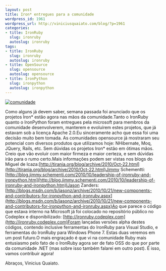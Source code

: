 ```yaml
--- 
layout: post
title: Iron* entregues para a comunidade
wordpress_id: 1961
wordpress_url: http://viniciusquaiato.com/blog/?p=1961
categories: 
- title: IronRuby
  slug: ironruby
  autoslug: ironruby
tags: 
- title: IronRuby
  slug: ironruby
  autoslug: ironruby
- title: OpenSource
  slug: opensource
  autoslug: opensource
- title: IronPython
  slug: ironpython
  autoslug: ironpython
---
```



[![](http://viniciusquaiato.com/images_posts/comunidsde.jpg "comunidade")](http://viniciusquaiato.com/images_posts/comunidsde.jpg)

Como alguns já devem saber, semana passada foi anunciado que os projetos Iron* estão agora nas mãos da comunidade.Tanto o IronRuby quanto o IronPython foram entregues pela microsoft para membros da comunidade desenvolverem, manterem e evoluírem estes projetos, que já estavam sob a licença Apache 2.0.Eu sinceramente acho que essa foi uma decisão muito bem tomada. As comunidades opensource já mostraram seu potencial com diversos produtos que utilizamos hoje: NHibernate, Moq, JQuery, Rails, etc. Sem dúvidas os projetos Iron* estão em ótimas mãos. Creio que vão evoluir com maior firmeza e maior certeza, e sem dúvidas irão para o rumo certo.Mais informações podem ser vistas nos blogs do Miguel de Icaza:[http://tirania.org/blog/archive/2010/Oct-22.html](http://tirania.org/blog/archive/2010/Oct-22.html)Jimmy Schementti:[http://blog.jimmy.schementi.com/2010/10/leadership-of-ironruby-and-ironpython.htm](http://blog.jimmy.schementi.com/2010/10/leadership-of-ironruby-and-ironpython.htm)lJason Zanders:[http://blogs.msdn.com/b/jasonz/archive/2010/10/21/new-components-and-contributors-for-ironpython-and-ironruby.aspx](http://blogs.msdn.com/b/jasonz/archive/2010/10/21/new-components-and-contributors-for-ironpython-and-ironruby.aspx)Ao que parece o código que estava interno na Microsoft já foi colocado no repositório público no Codeplex e disponibilizado: [http://ironruby.codeplex.com](http://ironruby.codeplex.com)Foram lançadas versões alpha destes códigos, contendo inclusive ferramentas do IronRuby para Visual Studio, e ferramentas do IronRuby para Windows Phone 7. Estas duas veremos em um post futuro.O mais engraçado é que vi na comunidade Ruby mais entusiasmo pelo fato de o IronRuby agora ser de fato OSS do que por parte da comunidade .NET (mas sobre isso também falarei em outro post). É isso, vamos contribuir agora!

Abraços,
Vinicius Quaiato.
